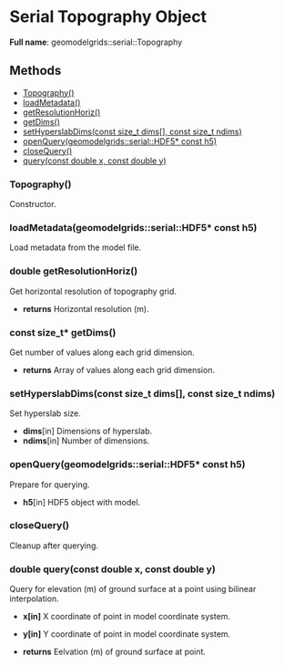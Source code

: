 # Serial Topography Object 

**Full name**: geomodelgrids::serial::Topography

## Methods

* [Topography()](#topography)
* [loadMetadata()](#loadmetadatageomodelgridsserialhdf5-const-h5)
* [getResolutionHoriz()](#double-getresolutionhoriz)
* [getDims()](#const-size_t-getdims)
* [setHyperslabDims(const size_t dims\[\], const size_t ndims)](#sethyperslabdimsconst-size_t-dims-const-size_t-ndims)
* [openQuery(geomodelgrids::serial::HDF5* const h5)](#openquerygeomodelgridsserialhdf5-const-h5)
* [closeQuery()](#closequery)
* [query(const double x, const double y)](#double-queryconst-double-x-const-double-y)


### Topography()

Constructor.

### loadMetadata(geomodelgrids::serial::HDF5* const h5)

Load metadata from the model file.


### double getResolutionHoriz()

Get horizontal resolution of topography grid.

* **returns** Horizontal resolution (m).


### const size_t* getDims()

Get number of values along each grid dimension.

* **returns** Array of values along each grid dimension.


### setHyperslabDims(const size_t dims[], const size_t ndims)

Set hyperslab size.

* **dims**[in] Dimensions of hyperslab.
* **ndims**[in] Number of dimensions.

### openQuery(geomodelgrids::serial::HDF5* const h5)

Prepare for querying.

* **h5**[in] HDF5 object with model.


### closeQuery()

Cleanup after querying.


### double query(const double x, const double y)

Query for elevation (m) of ground surface at a point using bilinear interpolation. 

* **x[in]** X coordinate of point in model coordinate system.
* **y[in]** Y coordinate of point in model coordinate system.

* **returns** Eelvation (m) of ground surface at point.
